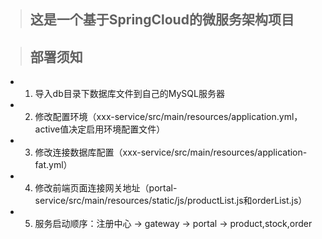 >## 这是一个基于SpringCloud的微服务架构项目

>## 部署须知
  * 1. 导入db目录下数据库文件到自己的MySQL服务器
  * 2. 修改配置环境（xxx-service/src/main/resources/application.yml，active值决定启用环境配置文件）
  * 3. 修改连接数据库配置（xxx-service/src/main/resources/application-fat.yml）
  * 4. 修改前端页面连接网关地址（portal-service/src/main/resources/static/js/productList.js和orderList.js）
  * 5. 服务启动顺序：注册中心 -> gateway -> portal -> product,stock,order
